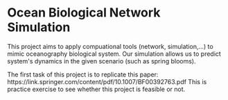 # Ocean Biological Network Simulation

<p> This project aims to apply compuational tools (network, simulation,...) to mimic oceanography biological system. Our simulation allows us to predict system's dynamics in the given scenario (such as spring blooms). </p>
The first task of this project is to replicate this paper: https://link.springer.com/content/pdf/10.1007/BF00392763.pdf 
This is practice exercise to see whether this project is feasible or not. 
